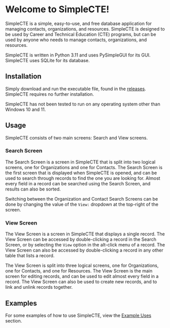 # Welcome to SimpleCTE!

SimpleCTE is a simple, easy-to-use, and free database application for managing contacts, organizations, and resources. 
SimpleCTE is designed to be used by Career and Technical Education (CTE) programs, but can be used by anyone who needs to manage contacts, organizations, and resources.

SimpleCTE is written in Python 3.11 and uses PySimpleGUI for its GUI. SimpleCTE uses SQLite for its database.

## Installation

Simply download and run the executable file, found in the [releases](https://github.com/WhoIsConch/SimpleCTE/releases). 
SimpleCTE requires no further installation.

SimpleCTE has not been tested to run on any operating system other than Windows 10 and 11.

## Usage

SimpleCTE consists of two main screens: Search and View screens.

### Search Screen

The Search Screen is a screen in SimpleCTE that is split into two logical screens, one for Organizations and one for 
Contacts. The Search Screen is the first screen that is displayed when SimpleCTE is opened, and can be used to search 
through records to find the one you are looking for. Almost every field in a record can be searched using the Search 
Screen, and results can also be sorted. 

Switching between the Organization and Contact Search Screens can be done by changing the value of the `View:` dropdown
at the top-right of the screen.

### View Screen

The View Screen is a screen in SimpleCTE that displays a single record. The View Screen can be accessed by double-clicking
a record in the Search Screen, or by selecting the `View` option in the alt-click menu of a record. The View Screen can
also be accessed by double-clicking a record in any other table that lists a record.

The View Screen is split into three logical screens, one for Organizations, one for Contacts, and one for Resources.
The View Screen is the main screen for editing records, and can be used to edit almost every field in a record. The View
Screen can also be used to create new records, and to link and unlink records together.

## Examples

For some examples of how to use SimpleCTE, view the [Example Uses](https://github.com/WhoIsConch/SimpleCTE/wiki/Example-Uses) section.